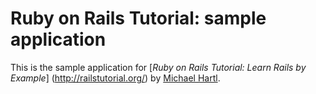# Ruby on Rails Tutorial: sample application

This is the sample application for 
[*Ruby on Rails Tutorial: Learn Rails by Example*] (http://railstutorial.org/) by [Michael Hartl](http://michaelhartl.com/).